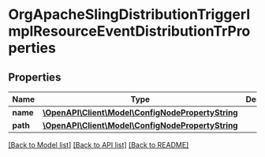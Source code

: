 # OrgApacheSlingDistributionTriggerImplResourceEventDistributionTrProperties

## Properties
Name | Type | Description | Notes
------------ | ------------- | ------------- | -------------
**name** | [**\OpenAPI\Client\Model\ConfigNodePropertyString**](ConfigNodePropertyString.md) |  | [optional] 
**path** | [**\OpenAPI\Client\Model\ConfigNodePropertyString**](ConfigNodePropertyString.md) |  | [optional] 

[[Back to Model list]](../README.md#documentation-for-models) [[Back to API list]](../README.md#documentation-for-api-endpoints) [[Back to README]](../README.md)


